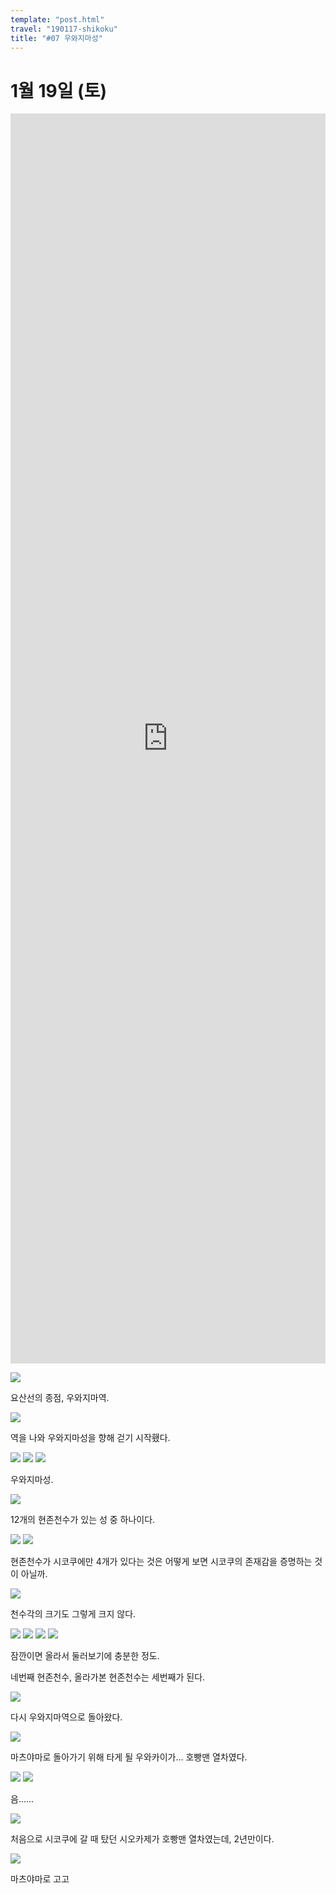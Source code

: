 ```yaml
---
template: "post.html"
travel: "190117-shikoku"
title: "#07 우와지마성"
---
```


# 1월 19일 (토)

<iframe src="https://www.google.com/maps/embed?pb=!1m18!1m12!1m3!1d3532.147618992432!2d132.56688928241857!3d33.22073883217512!2m3!1f0!2f0!3f0!3m2!1i1024!2i768!4f13.1!3m3!1m2!1s0x354f61cca45e4261%3A0xeca596faddc141c5!2z7Jqw7JmA7KeA66eIIOyEsQ!5e0!3m2!1sko!2skr!4v1553924425052!5m2!1sko!2skr" style="width: 100%; height: 50vh; border:0" allowfullscreen></iframe>

![](/190117-shikoku/07_02.jpg)

요산선의 종점, 우와지마역.

![](/190117-shikoku/07_03.jpg)

역을 나와 우와지마성을 향해 걷기 시작횄다.

![](/190117-shikoku/07_05.jpg)
![](/190117-shikoku/07_06.jpg)
![](/190117-shikoku/07_07.jpg)

우와지마성.

![](/190117-shikoku/07_08.jpg)

12개의 현존천수가 있는 성 중 하나이다.

![](/190117-shikoku/07_09.jpg)
![](/190117-shikoku/07_10.jpg)

현존천수가 시코쿠에만 4개가 있다는 것은 어떻게 보면 시코쿠의 존재감을 증명하는 것이 아닐까.

![](/190117-shikoku/07_11.jpg)

천수각의 크기도 그렇게 크지 않다.

![](/190117-shikoku/07_12.jpg)
![](/190117-shikoku/07_13.jpg)
![](/190117-shikoku/07_14.jpg)
![](/190117-shikoku/07_15.jpg)

잠깐이면 올라서 둘러보기에 충분한 정도.

네번째 현존천수, 올라가본 현존천수는 세번째가 된다.

![](/190117-shikoku/07_17.jpg)

다시 우와지마역으로 돌아왔다.

![](/190117-shikoku/07_18.jpg)

마츠야마로 돌아가기 위해 타게 될 우와카이가... 호빵맨 열차였다.

![](/190117-shikoku/07_19.jpg)
![](/190117-shikoku/07_22.jpg)

음......

![](/190117-shikoku/07_23.jpg)

처음으로 시코쿠에 갈 때 탔던 시오카제가 호빵맨 열차였는데, 2년만이다.

![](/190117-shikoku/07_24.jpg)

마츠야마로 고고

